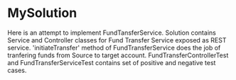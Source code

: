 # MySolution
Here is an attempt to implement FundTansferService.
Solution contains Service and Controller classes for Fund Transfer Service exposed as REST service.
'initiateTransfer' method of FundTransferService does the job of tranfering funds from Source to target account.
FundTransferControllerTest and FundTransferServiceTest contains set of positive and negative test cases.
